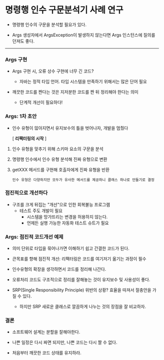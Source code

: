 # 명령행 인수 구문분석기 사례 연구

- 명령행 인수의 구문을 분석할 필요가 있다.

- Args 생성자에서 ArgsException이 발생하지 않는다면 Args 인스턴스에 질의를 던져도 좋다.

---

### Args 구현

- Args 구현 시, 오류 상수 구현에 너무 긴 코드?

  - 자바는 정적 타입 언어. 타입 시스템을 만족하기 위해서는 많은 단어 필요

- 깨끗한 코드를 짠다는 것은 지저분한 코드를 짠 뒤 정리해야 한다는 의미
  - 단계적 개선이 필요하다!

### Args: 1차 초안

- 인수 유형이 많아지면서 유지보수의 틀을 벗어나자, 개발을 멈췄다

  [ **리팩터링의 시작** ]

1.  인수 유형을 맞추기 위해 스키마 요소의 구문을 분석<br>
2.  명령행 인수에서 인수 유형 분석해 진짜 유형으로 변환<br>
3.  getXXX 메서드를 구현해 호출자에게 진짜 유형을 반환

        인수 유형은 다양하지만 모두가 유사한 메서드를 제공하니 클래스 하나로 만들기로 결정

### 점진적으로 개선하다

- 구조를 크게 뒤집는 "개선"으로 인한 회복불능 프로그램
  - 테스트 주도 개발이 필요
    - 시스템을 망가뜨리는 변경을 허용하지 않는다.
    - 언제든 실행 가능한 자동화 테스트 슈트가 필요

### Args: 점진적 코드개선 예제

- 의미 단위로 타입을 묶어나가면 이해하기 쉽고 간결한 코드가 된다.

- 큰목표를 향해 점진적 개선: 리팩터링은 코드를 여기저기 옮기는 과정이 필수

- 인수유형의 확장을 생각하면서 코드를 정리해 나간다.

- 오류처리 코드도 구조적으로 정리를 잘해놓는 것이 유지보수 및 사용성이 좋다.

- SRP(Single Responsibility Principle) 위반의 상황? 효율을 따져서 절충안을 가질 수 있다.
  - 하지만 SRP 새로운 클래스로 깔끔하게 나누는 것의 장점을 잘 비교하자.

### 결론

- 소프트웨어 설계는 분할을 잘해야한다.

- 나쁜 일정은 다시 짜면 되지만, 나쁜 코드는 다시 짤 수 없다.

- 처음부터 깨끗한 코드 상태를 유지하라.
